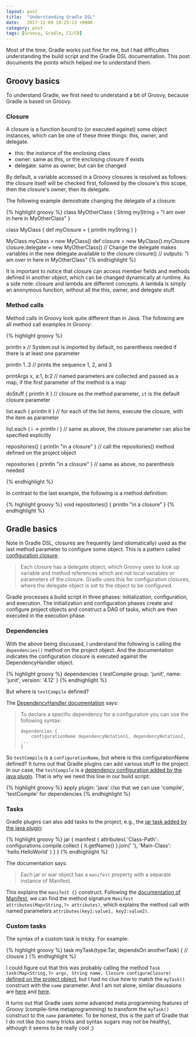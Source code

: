 ```yaml
---
layout: post
title:  "Understanding Gradle DSL"
date:   2017-12-09 19:25:13 +0000
category: post
tags: [Groovy, Gradle, CI/CD]
---
```


Most of the time, Gradle works just fine for me, but I had difficulties
understanding the build script and the Gradle DSL documentation. This post
documents the points which helped me to understand them.

## Groovy basics 
To understand Gradle, we first need to understand a bit of Groovy, because Gradle is based on Groovy.

### Closure

A closure is a function bound to (or executed against) some object instances,
which can be one of these three things: this, owner, and delegate.

- this: the instance of the enclosing class
- owner: same as this, or the enclosing closure if exists
- delegate: same as owner, but can be changed

By default, a variable accessed in a Groovy closures is resolved as follows:
the closure itself will be checked first, followed by the closure's this scope,
then the closure's owner, then its delegate.

The following example demostrate changing the delegate of a closure:

{% highlight groovy %}
class MyOtherClass {
    String myString = "I am over in here in MyOtherClass"
}

class MyClass {
    def myClosure = {
        println myString
    }
}

MyClass myClass = new MyClass()
def closure = new MyClass().myClosure
closure.delegate = new MyOtherClass() // Change the delegate makes variables in the new delegate available to the closure
closure()   // outputs: "I am over in here in MyOtherClass"
{% endhighlight %}

It is important to notice that closure can access member fields and methods defined in another object, which can be changed dynamically at runtime.
As a side note: closure and lambda are different concepts. A lambda is simply an anonymous function, without all the this, owner, and delegate stuff.

### Method calls

Method calls in Groovy look quite different than in Java. The following are all method call examples in Groovy:

{% highlight groovy %}

println x // System.out is imported by default, no parenthesis needed if there is at least one parameter

println 1..3 // prints the sequence 1, 2, and 3

printArgs x, a:1, b:2 // named parameters are collected and passed as a map, if the first parameter of the method is a map

doStuff { println it } // closure as the method parameter, `it` is the default closure parameter

list.each { println it } // for each of the list items, execute the closure, with the item as parameter

list.each { i -> println i } // same as above, the closure parameter can also be specified explicitly

repositories() { println "in a closure" } // call the repositories() method defined on the project object

repositories { println "in a closure" } // same as above, no parenthesis needed

{% endhighlight %}

In contrast to the last example, the following is a method definition:

{% highlight groovy %}
void repositories() { println "in a closure" }
{% endhighlight %}

## Gradle basics

Note in Gradle DSL, closures are frequently (and idiomatically) used as the
last method parameter to configure some object. This is a pattern called
[configuration closure](https://docs.gradle.org/current/userguide/writing_build_scripts.html#groovy-dsl-basics).

>Each closure has a delegate object, which Groovy uses to look up variable and
method references which are not local variables or parameters of the closure.
Gradle uses this for configuration closures, where the delegate object is set
to the object to be configured.

Gradle processes a build script in three phases: initialization, configuration,
and execution. The initialization and configuration phases create and configure
project objects and construct a DAG of tasks, which are then executed in the
execution phase. 

### Dependencies

With the above being discussed, I understand the following is calling the `dependencies()` method on the project object.
And the documentation indicates the configuration closure is executed against the DependencyHandler object.

{% highlight groovy %}
dependencies {
    testCompile group: 'junit', name: 'junit', version: '4.12'
}
{% endhighlight %}

But where is `testCompile` defined?

The [DependencyHandler documentation](https://docs.gradle.org/current/javadoc/org/gradle/api/artifacts/dsl/DependencyHandler.html) says:

>To declare a specific dependency for a configuration you can use the following syntax:
> 
>     dependencies {
>         configurationName dependencyNotation1, dependencyNotation2, ...
>     }

So `testCompile` is a `configurationName`, but where is this configurationName defined? It turns out that Gradle plugins can add various stuff to the project.
In our case, the `testCompile` is a [dependency configuration added by the java plugin](https://docs.gradle.org/current/userguide/java_plugin.html#sec:java_plugin_and_dependency_management). That is why we need this line in our build script:

{% highlight groovy %}
apply plugin: 'java' //so that we can use 'compile', 'testCompile' for dependencies
{% endhighlight %}

### Tasks

Gradle plugins can also add tasks to the project, e.g., the [jar task added by the java plugin](https://docs.gradle.org/current/userguide/java_plugin.html#sec:jar):

{% highlight groovy %}
jar {
  manifest {
    attributes(
      'Class-Path': configurations.compile.collect { it.getName() }.join(' '),
      'Main-Class': 'hello.HelloWorld'
    )
  }
}
{% endhighlight %}

The documentation says:

>Each jar or war object has a `manifest` property with a separate instance of Manifest.

This explains the `manifest {}` construct. Following the [documentation of
Manifest](https://docs.gradle.org/current/javadoc/org/gradle/api/java/archives/Manifest.html),
we can find the method signature `Manifest attributes(Map<String,?>
attributes)`, which explains the method call with named parameters
`attributes(key1:value1, key2:value2)`.

### Custom tasks

The syntax of a custom task is tricky. For example:

{% highlight groovy %}
task myTask(type:Tar, dependsOn anotherTask) {
    // clousre
}
{% endhighlight %}

I could figure out that this was probably calling the method `Task
task(Map<String,?> args, String name, Closure configureClosure)` [defined on
the project object](https://docs.gradle.org/current/javadoc/org/gradle/api/Project.html#task(java.util.Map,%20java.lang.String,%20groovy.lang.Closure)),
but I had no clue how to match the `myTask()` construct with the `name`
parameter. And I am not alone, similar disussions are
[here](https://discuss.gradle.org/t/how-to-translate-task-keyword-in-dsl-into-groovy-call/7243)
and
[here](https://stackoverflow.com/questions/27584463/understanding-the-groovy-syntax-in-a-gradle-task-definition).

It turns out that Gradle uses some advanced meta programming features of Groovy
(compile-time metaprogramming) to transform the `myTask()` construct to the
`name` parameter. To be honest, this is the part of Gradle that I do not like
(too many tricks and syntax sugars may not be healthy), although it seems to be
really cool ;)
